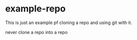 # example-repo
This is just an example pf cloning a repo and using git with it.

never clone a repo into a repo

